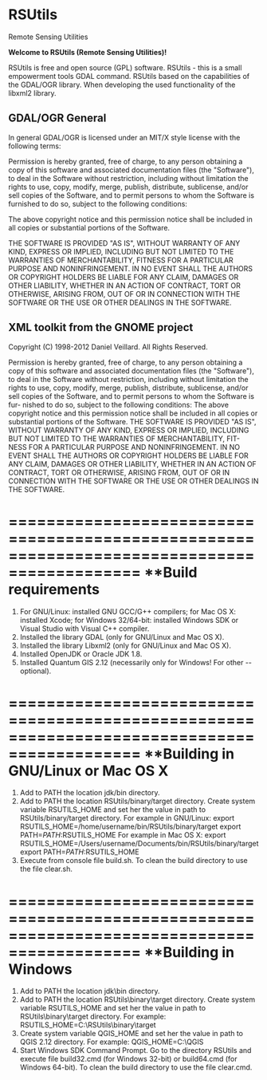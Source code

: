 # RSUtils
Remote Sensing Utilities

**Welcome to RSUtils (Remote Sensing Utilities)!**

RSUtils is free and open source (GPL) software.
RSUtils - this is a small empowerment tools GDAL command. RSUtils based on the capabilities of the GDAL/OGR library. When developing the used functionality of the libxml2 library.

## GDAL/OGR General

In general GDAL/OGR is licensed under an MIT/X style license with the 
following terms:

Permission is hereby granted, free of charge, to any person obtaining a
copy of this software and associated documentation files (the "Software"),
to deal in the Software without restriction, including without limitation
the rights to use, copy, modify, merge, publish, distribute, sublicense,
and/or sell copies of the Software, and to permit persons to whom the
Software is furnished to do so, subject to the following conditions:

The above copyright notice and this permission notice shall be included
in all copies or substantial portions of the Software.

THE SOFTWARE IS PROVIDED "AS IS", WITHOUT WARRANTY OF ANY KIND, EXPRESS
OR IMPLIED, INCLUDING BUT NOT LIMITED TO THE WARRANTIES OF MERCHANTABILITY,
FITNESS FOR A PARTICULAR PURPOSE AND NONINFRINGEMENT. IN NO EVENT SHALL
THE AUTHORS OR COPYRIGHT HOLDERS BE LIABLE FOR ANY CLAIM, DAMAGES OR OTHER
LIABILITY, WHETHER IN AN ACTION OF CONTRACT, TORT OR OTHERWISE, ARISING
FROM, OUT OF OR IN CONNECTION WITH THE SOFTWARE OR THE USE OR OTHER
DEALINGS IN THE SOFTWARE.

## XML toolkit from the GNOME project

Copyright (C) 1998-2012 Daniel Veillard. All Rights Reserved.

Permission is hereby granted, free of charge, to any person obtaining a copy
of this software and associated documentation files (the "Software"), to deal
in the Software without restriction, including without limitation the rights
to use, copy, modify, merge, publish, distribute, sublicense, and/or sell
copies of the Software, and to permit persons to whom the Software is fur-
nished to do so, subject to the following conditions:
The above copyright notice and this permission notice shall be included in
all copies or substantial portions of the Software.
THE SOFTWARE IS PROVIDED "AS IS", WITHOUT WARRANTY OF ANY KIND, EXPRESS OR
IMPLIED, INCLUDING BUT NOT LIMITED TO THE WARRANTIES OF MERCHANTABILITY, FIT-
NESS FOR A PARTICULAR PURPOSE AND NONINFRINGEMENT. IN NO EVENT SHALL THE
AUTHORS OR COPYRIGHT HOLDERS BE LIABLE FOR ANY CLAIM, DAMAGES OR OTHER
LIABILITY, WHETHER IN AN ACTION OF CONTRACT, TORT OR OTHERWISE, ARISING FROM,
OUT OF OR IN CONNECTION WITH THE SOFTWARE OR THE USE OR OTHER DEALINGS IN
THE SOFTWARE.

============================================================================================
**Build requirements
============================================================================================

1. For GNU/Linux: installed GNU GCC/G++ compilers;
   for Mac OS X: installed Xcode;
   for Windows 32/64-bit: installed Windows SDK or Visual Studio with Visual C++ compiler.
2. Installed the library GDAL (only for GNU/Linux and Mac OS X).
3. Installed the library Libxml2 (only for GNU/Linux and Mac OS X).
4. Installed OpenJDK or Oracle JDK 1.8.
5. Installed Quantum GIS 2.12 (necessarily only for Windows! For other -- optional).

============================================================================================
**Building in GNU/Linux or Mac OS X
============================================================================================

1. Add to PATH the location jdk/bin directory.
2. Add to PATH the location RSUtils/binary/target directory. Create system variable 
RSUTILS_HOME and set her the value in path to RSUtils/binary/target directory.
For example in GNU/Linux: 
	export RSUTILS_HOME=/home/username/bin/RSUtils/binary/target
	export PATH=$PATH:$RSUTILS_HOME
For example in Mac OS X:
	export RSUTILS_HOME=/Users/username/Documents/bin/RSUtils/binary/target
	export PATH=$PATH:$RSUTILS_HOME
3. Execute from console file build.sh. To clean the build directory to use the file clear.sh.

============================================================================================
**Building in Windows
============================================================================================

1. Add to PATH the location jdk\bin directory.
2. Add to PATH the location RSUtils\binary\target directory. Create system variable 
RSUTILS_HOME and set her the value in path to RSUtils\binary\target directory.
For example: 
	RSUTILS_HOME=C:\RSUtils\binary\target
3. Create system variable QGIS_HOME and set her the value in path to QGIS 2.12 directory.
For example: 
	QGIS_HOME=C:\QGIS
4. Start Windows SDK Command Prompt. Go to the directory RSUtils and execute file 
build32.cmd (for Windows 32-bit) or build64.cmd (for Windows 64-bit).
To clean the build directory to use the file clear.cmd.
